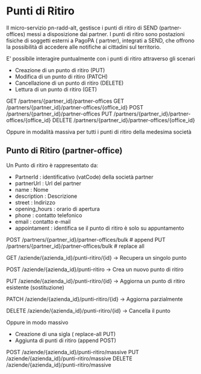 # Punti di Ritiro
Il micro-servizio pn-radd-alt, gestisce i punti di ritiro di SEND (partner-offices) messi a disposizione dai partner. I punti di ritiro sono postazioni fisiche di soggetti esterni a PagoPA ( partner), integrati a SEND, che offrono la possibilità di accedere alle notifiche ai cittadini sul territorio. 

E' possibile interagire puntualmente con i punti di ritiro attraverso gli scenari 

- Creazione di un punto di ritiro  (PUT)
- Modifica di un punto di ritiro  (PATCH)
- Cancellazione di un punto di ritiro  (DELETE)
- Lettura di un punto di ritiro  (GET)


GET    /partners/{partner_id}/partner-offices
GET    /partners/{partner_id}/partner-offices/{office_id}
POST   /partners/{partner_id}/partner-offices
PUT    /partners/{partner_id}/partner-offices/{office_id}
DELETE /partners/{partner_id}/partner-offices/{office_id}

Oppure in modalità massiva per tutti i punti di ritiro della medesima società 


## Punto di Ritiro (partner-office)
Un Punto di ritiro è rappresentato da: 
- PartnerId : identificativo (vatCode) della società partner 
- partnerUrl : Url del partner 
- name : Nome 
- description : Descrizione 
- street : Indirizzo 
- opening_hours : orario di apertura
- phone : contatto telefonico 
- email : contatto e-mail 
- appointament : identifica se il punto di ritiro è solo su appuntamento



POST /partners/{partner_id}/partner-offices/bulk   # append
PUT  /partners/{partner_id}/partner-offices/bulk   # replace all


GET /aziende/{azienda_id}/punti-ritiro/{id}
→ Recupera un singolo punto

POST /aziende/{azienda_id}/punti-ritiro
→ Crea un nuovo punto di ritiro

PUT /aziende/{azienda_id}/punti-ritiro/{id}
→ Aggiorna un punto di ritiro esistente (sostituzione)

PATCH /aziende/{azienda_id}/punti-ritiro/{id}
→ Aggiorna parzialmente

DELETE /aziende/{azienda_id}/punti-ritiro/{id}
→ Cancella il punto


Oppure in modo massivo
- Creazione di una sigla ( replace-all PUT) 
- Aggiunta di punti di ritiro  (append POST)


POST /aziende/{azienda_id}/punti-ritiro/massive
PUT /aziende/{azienda_id}/punti-ritiro/massive
DELETE /aziende/{azienda_id}/punti-ritiro/massive